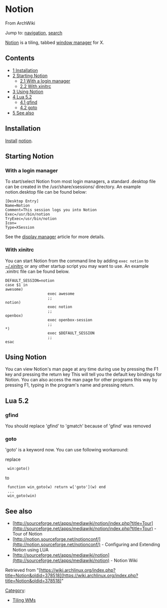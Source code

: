# Notion

From ArchWiki

Jump to: [navigation](#column-one), [search](#searchInput)

[Notion](http://notion.sf.net) is a tiling, tabbed [window manager](/index.php/Window_manager "Window manager") for X.

## Contents

*   [1 Installation](#Installation)
*   [2 Starting Notion](#Starting_Notion)
    *   [2.1 With a login manager](#With_a_login_manager)
    *   [2.2 With xinitrc](#With_xinitrc)
*   [3 Using Notion](#Using_Notion)
*   [4 Lua 5.2](#Lua_5.2)
    *   [4.1 gfind](#gfind)
    *   [4.2 goto](#goto)
*   [5 See also](#See_also)

## Installation

[Install](/index.php/Install "Install") [notion](https://www.archlinux.org/packages/?name=notion).

## Starting Notion

### With a login manager

To start/select Notion from most login managers, a standard .desktop file can be created in the /usr/share/xsessions/ directory. An example notion.desktop file can be found below:

```
[Desktop Entry]
Name=Notion
Comment=This session logs you into Notion
Exec=/usr/bin/notion
TryExec=/usr/bin/notion
Icon=
Type=XSession

```

See the [display manager](/index.php/Display_manager "Display manager") article for more details.

### With xinitrc

You can start Notion from the command line by adding `exec notion` to [~/.xinitrc](/index.php/%7E/.xinitrc "~/.xinitrc") or any other startup script you may want to use. An example .xinitrc file can be found below.

```
DEFAULT_SESSION=notion
case $1 in
awesome) 
                   exec awesome
                   ;;
notion) 
                   exec notion
                   ;;
openbox) 
                   exec openbox-session
                   ;;
*) 
                   exec $DEFAULT_SESSION
                   ;;
esac

```

## Using Notion

You can view Notion's man page at any time during use by pressing the F1 key and pressing the return key This will tell you the default key bindings for Notion. You can also access the man page for other programs this way by pressing F1, typing in the program's name and pressing return.

## Lua 5.2

### gfind

You should replace 'gfind' to 'gmatch' because of 'gfind' was removed

### goto

'goto' is a keyword now. You can use following workaround:

replace

```
 win:goto()

```

to

```
 function win_goto(w) return w['goto'](w) end
 ...
 win_goto(win)

```

## See also

*   [http://sourceforge.net/apps/mediawiki/notion/index.php?title=Tour](http://sourceforge.net/apps/mediawiki/notion/index.php?title=Tour) - Tour of Notion
*   [http://notion.sourceforge.net/notionconf/](http://notion.sourceforge.net/notionconf/) - Configuring and Extending Notion using LUA
*   [http://sourceforge.net/apps/mediawiki/notion](http://sourceforge.net/apps/mediawiki/notion) - Notion Wiki

Retrieved from "[https://wiki.archlinux.org/index.php?title=Notion&oldid=378518](https://wiki.archlinux.org/index.php?title=Notion&oldid=378518)"

[Category](/index.php/Special:Categories "Special:Categories"):

*   [Tiling WMs](/index.php/Category:Tiling_WMs "Category:Tiling WMs")